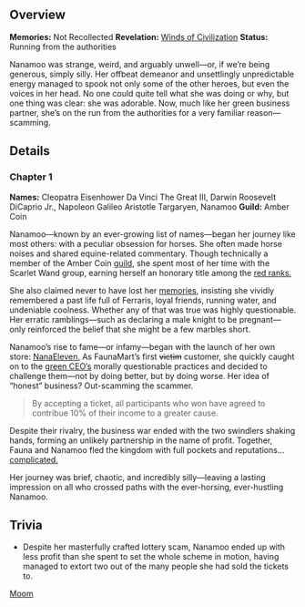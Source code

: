 <!-- title: Nanamoo -->
<!-- quote: They look as alike as you look pregnant. -->
<!-- chapters: 0 -->
<!-- images: (Nanamoo's Chapter 1 Profile), (Nanamoo reading a book), (Nanamoo exploring the Ancient Sewer Dungeon with others) -->
<!-- model: false -->

## Overview

**Memories:** Not Recollected
**Revelation:** [Winds of Civilization](#entry:winds-of-civilization-entry)
**Status:** Running from the authorities

Nanamoo was strange, weird, and arguably unwell—or, if we’re being generous, simply silly. Her offbeat demeanor and unsettlingly unpredictable energy managed to spook not only some of the other heroes, but even the voices in her head. No one could quite tell what she was doing or why, but one thing was clear: she was adorable. Now, much like her green business partner, she’s on the run from the authorities for a very familiar reason—scamming.

## Details

### Chapter 1

**Names:** Cleopatra Eisenhower Da Vinci The Great III, Darwin Roosevelt DiCaprio Jr., Napoleon Galileo Aristotle Targaryen, Nanamoo
**Guild:** Amber Coin

Nanamoo—known by an ever-growing list of names—began her journey like most others: with a peculiar obsession for horses. She often made horse noises and shared equine-related commentary. Though technically a member of the Amber Coin [guild](#entry:guilds-entry), she spent most of her time with the Scarlet Wand group, earning herself an honorary title among the [red ranks.](https://www.youtube.com/live/zPJ78C7uNq8?feature=shared&t=360)

She also claimed never to have lost her [memories](https://www.youtube.com/live/oq_4QZacuso?t=3518), insisting she vividly remembered a past life full of Ferraris, loyal friends, running water, and undeniable coolness. Whether any of that was true was highly questionable. Her erratic ramblings—such as declaring a male knight to be pregnant—only reinforced the belief that she might be a few marbles short.

Nanamoo’s rise to fame—or infamy—began with the launch of her own store: [NanaEleven.](#entry:faunamart-entry) As FaunaMart’s first ~~victim~~ customer, she quickly caught on to the [green CEO’s](#entry:fauna-entry) morally questionable practices and decided to challenge them—not by doing better, but by doing worse. Her idea of “honest” business? Out-scamming the scammer.

> By accepting a ticket, all participants who won have agreed to contribue 10% of their income to a greater cause.

Despite their rivalry, the business war ended with the two swindlers shaking hands, forming an unlikely partnership in the name of profit. Together, Fauna and Nanamoo fled the kingdom with full pockets and reputations... [complicated.](https://www.youtube.com/live/8x-MVX8h9gU?feature=shared&t=1970)

Her journey was brief, chaotic, and incredibly silly—leaving a lasting impression on all who crossed paths with the ever-horsing, ever-hustling Nanamoo.

## Trivia

- Despite her masterfully crafted lottery scam, Nanamoo ended up with less profit than she spent to set the whole scheme in motion, having managed to extort two out of the many people she had sold the tickets to.

[Moom](#easter:easter-moom)
